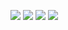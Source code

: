 ![](http://github-profile-summary-cards.vercel.app/api/cards/repos-per-language?username=mrsamsonn&theme=2077)
![](http://github-profile-summary-cards.vercel.app/api/cards/most-commit-language?username=mrsamsonn&theme=2077)
![](http://github-profile-summary-cards.vercel.app/api/cards/stats?username=mrsamsonn&theme=2077)
![](http://github-profile-summary-cards.vercel.app/api/cards/productive-time?username=mrsamsonn&theme=2077&utcOffset=8)

<!--START_SECTION_PROFILE_VIEWS:readme-info-->
<!--END_SECTION_PROFILE_VIEWS:readme-info-->

<!--START_SECTION_LINES_OF_CODE:readme-info-->
<!--END_SECTION_LINES_OF_CODE:readme-info-->

<!--START_CONTRIBUTIONS:readme-info-->
<!--END_CONTRIBUTIONS:readme-info-->

<!--START_SECTION_DAILY_COMMIT:readme-info-->
<!--END_SECTION_DAILY_COMMIT:readme-info-->

<!--START_SECTION_WEEKLY_COMMIT:readme-info-->
<!--END_SECTION_WEEKLY_COMMIT:readme-info-->

<!--START_SECTION_LANGUAGE:readme-info-->
<!--END_SECTION_LANGUAGE:readme-info-->
